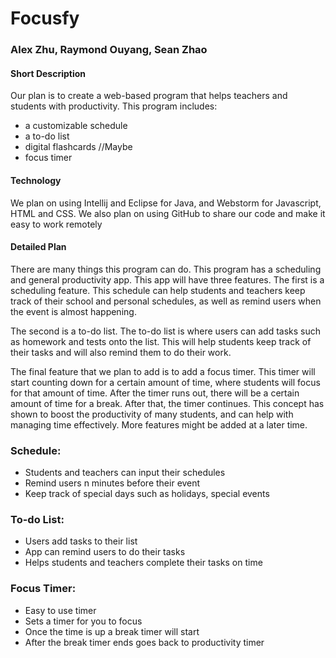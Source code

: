 # Focusfy

### Alex Zhu, Raymond Ouyang, Sean Zhao

#### Short Description
Our plan is to create a web-based program that helps teachers and students with productivity. This program includes:
* a customizable schedule
* a to-do list
* digital flashcards //Maybe
* focus timer

#### Technology
We plan on using Intellij and Eclipse for Java, and Webstorm for Javascript, HTML and CSS. We also plan on using GitHub to share our code and make it easy to work remotely

#### Detailed Plan
There are many things this program can do. This program has a scheduling and general productivity app. This app will have three features. The first is a scheduling feature. This schedule can help students and teachers keep track of their school and personal schedules, as well as remind users when the event is almost happening. 

The second is a to-do list. The to-do list is where users can add tasks such as homework and tests onto the list. This will help students keep track of their tasks and will also remind them to do their work. 

The final feature that we plan to add is to add a focus timer. This timer will start counting down for a certain amount of time, where students will focus for that amount of time. After the timer runs out, there will be a certain amount of time for a break. After that, the timer continues. This concept has shown to boost the productivity of many students, and can help with managing time effectively. More features might be added at a later time.

### Schedule:
  - Students and teachers can input their schedules
  - Remind users n minutes before their event
  - Keep track of special days such as holidays, special events

### To-do List:
  - Users add tasks to their list
  - App can remind users to do their tasks
  - Helps students and teachers complete their tasks on time

### Focus Timer:
  - Easy to use timer
  - Sets a timer for you to focus
  - Once the time is up a break timer will start
  - After the break timer ends goes back to productivity timer
